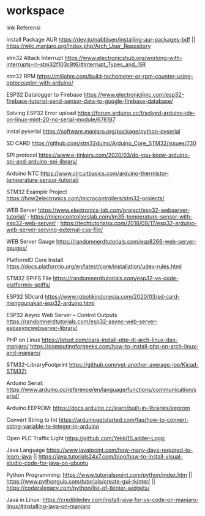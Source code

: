 # workspace

link Referensi

Install Package AUR
https://dev.to/nabbisen/installing-aur-packages-bdf || https://wiki.manjaro.org/index.php/Arch_User_Repository

stm32 Attack Interrupt
https://www.electronicshub.org/working-with-interrupts-in-stm32f103c8t6/#Interrupt_Types_and_ISR

stm32 RPM
https://miliohm.com/build-tachometer-or-rpm-counter-using-optocoupler-with-arduino/

ESP32 Datalogger to Firebase
https://www.electroniclinic.com/esp32-firebase-tutorial-send-sensor-data-to-google-firebase-database/

Solving ESP32 Error upload
https://forum.arduino.cc/t/solved-arduino-ide-on-linux-mint-20-no-serial-module/678187

instal pyserial
https://software.manjaro.org/package/python-pyserial

SD CARD
https://github.com/stm32duino/Arduino_Core_STM32/issues/730

SPI protocol
https://www.e-tinkers.com/2020/03/do-you-know-arduino-spi-and-arduino-spi-library/

Arduino NTC
https://www.circuitbasics.com/arduino-thermistor-temperature-sensor-tutorial/

STM32 Example Project
https://how2electronics.com/microcontrollers/stm32-projects/

WEB Server
https://www.electronics-lab.com/project/esp32-webserver-tutorial/ ; https://microcontrollerslab.com/lm35-temperature-sensor-with-esp32-web-server/ ; https://techtutorialsx.com/2018/09/17/esp32-arduino-web-server-serving-external-css-file/

WEB Server Gauge
https://randomnerdtutorials.com/esp8266-web-server-gauges/

PlatformIO Core Install
https://docs.platformio.org/en/latest/core/installation/udev-rules.html

STM32 SPIFS File
https://randomnerdtutorials.com/esp32-vs-code-platformio-spiffs/

ESP32 SDcard
https://www.robotikindonesia.com/2020/03/sd-card-menggunakan-esp32-arduino.html

ESP32 Async Web Server – Control Outputs
https://randomnerdtutorials.com/esp32-async-web-server-espasyncwebserver-library/

PHP on Linux
https://letsot.com/cara-install-php-di-arch-linux-dan-manjaro/
https://computingforgeeks.com/how-to-install-php-on-arch-linux-and-manjaro/

STM32-LibraryFootprint
https://github.com/yet-another-average-joe/Kicad-STM32\

Arduino Serial:
https://www.arduino.cc/reference/en/language/functions/communication/serial/

Arduino EEPROM:
https://docs.arduino.cc/learn/built-in-libraries/eeprom

Convert String to Int
https://arduinogetstarted.com/faq/how-to-convert-string-variable-to-integer-in-arduino

Open PLC Traffic Light
https://github.com/Yekki1/Ladder-Logic

Java Language
https://www.javatpoint.com/how-many-days-required-to-learn-java || https://java.tutorials24x7.com/blog/how-to-install-visual-studio-code-for-java-on-ubuntu

Python Programming: https://www.tutorialspoint.com/python/index.htm || https://www.pythonguis.com/tutorials/create-gui-tkinter/ || https://coderslegacy.com/python/list-of-tkinter-widgets/

Java in Linux: 
https://credibledev.com/install-java-for-vs-code-on-manjaro-linux/#installing-java-on-manjaro
